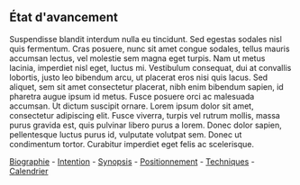 ## État d'avancement

Suspendisse blandit interdum nulla eu tincidunt. Sed egestas sodales nisl quis fermentum. Cras posuere, nunc sit amet congue sodales, tellus mauris accumsan lectus, vel molestie sem magna eget turpis. Nam ut metus lacinia, imperdiet nisl eget, luctus mi. Vestibulum consequat, dui at convallis lobortis, justo leo bibendum arcu, ut placerat eros nisi quis lacus. 
Sed aliquet, sem sit amet consectetur placerat, nibh enim bibendum sapien, id pharetra augue ipsum id metus. Fusce posuere orci ac malesuada accumsan. 
Ut dictum suscipit ornare. Lorem ipsum dolor sit amet, consectetur adipiscing elit. Fusce viverra, turpis vel rutrum mollis, massa purus gravida est, quis pulvinar libero purus a lorem. Donec dolor sapien, pellentesque luctus purus id, vulputate volutpat sem. 
Donec ut condimentum tortor. Curabitur imperdiet eget felis ac scelerisque.

[Biographie](01_biographie.md) - [Intention](02_intention.md_) - [Synopsis](03_synopsis.md) - [Positionnement](04_positionnement.md_) - [Techniques](05_technique.md_) - [Calendrier](06_calendrier.md_)